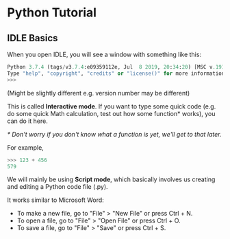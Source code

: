 # Python Tutorial

## IDLE Basics

When you open IDLE, you will see a window with something like this:

```python
Python 3.7.4 (tags/v3.7.4:e09359112e, Jul  8 2019, 20:34:20) [MSC v.1916 64 bit (AMD64)] on win32
Type "help", "copyright", "credits" or "license()" for more information.
>>> 
```

(Might be slightly different e.g. version number may be different)

This is called **Interactive mode**. If you want to type some quick code (e.g. do some quick Math calculation, test out how some function* works), you can do it here.

*\* Don't worry if you don't know what a function is yet, we'll get to that later.*

For example,

```python
>>> 123 + 456
579
```

We will mainly be using **Script mode**, which basically involves us creating and editing a Python code file (.py).

It works similar to Microsoft Word:

* To make a new file, go to "File" > "New File" or press Ctrl + N.
* To open a file, go to "File" > "Open File" or press Ctrl + O.
* To save a file, go to "File" > "Save" or press Ctrl + S.